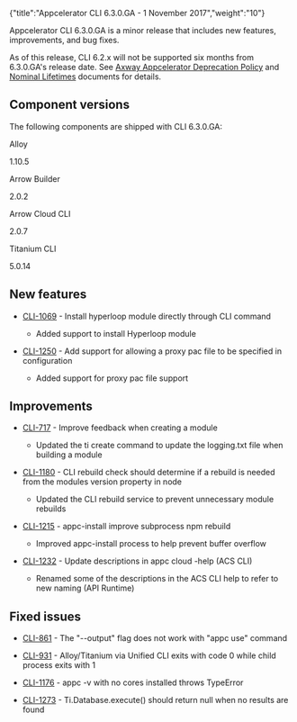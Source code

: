 {"title":"Appcelerator CLI 6.3.0.GA - 1 November 2017","weight":"10"}

Appcelerator CLI 6.3.0.GA is a minor release that includes new features, improvements, and bug fixes.

As of this release, CLI 6.2.x will not be supported six months from 6.3.0.GA's release date. See [Axway Appcelerator Deprecation Policy](/docs/appc/AMPLIFY_Appcelerator_Services_Overview/Axway_Appcelerator_Deprecation_Policy/) and [Nominal Lifetimes](/docs/appc/AMPLIFY_Appcelerator_Services_Overview/Axway_Appcelerator_Product_Lifecycle/#NominalLifetimes) documents for details.

## Component versions

The following components are shipped with CLI 6.3.0.GA:

Alloy

1.10.5

Arrow Builder

2.0.2

Arrow Cloud CLI

2.0.7

Titanium CLI

5.0.14

## New features

* [CLI-1069](https://jira.appcelerator.org/browse/CLI-1069) - Install hyperloop module directly through CLI command

  * Added support to install Hyperloop module

* [CLI-1250](https://jira.appcelerator.org/browse/CLI-1250) - Add support for allowing a proxy pac file to be specified in configuration

  * Added support for proxy pac file support


## Improvements

* [CLI-717](https://jira.appcelerator.org/browse/CLI-717) - Improve feedback when creating a module

  * Updated the ti create command to update the logging.txt file when building a module

* [CLI-1180](https://jira.appcelerator.org/browse/CLI-1180) - CLI rebuild check should determine if a rebuild is needed from the modules version property in node

  * Updated the CLI rebuild service to prevent unnecessary module rebuilds

* [CLI-1215](https://jira.appcelerator.org/browse/CLI-1215) - appc-install improve subprocess npm rebuild

  * Improved appc-install process to help prevent buffer overflow

* [CLI-1232](https://jira.appcelerator.org/browse/CLI-1232) - Update descriptions in appc cloud -help (ACS CLI)

  * Renamed some of the descriptions in the ACS CLI help to refer to new naming (API Runtime)


## Fixed issues

* [CLI-861](https://jira.appcelerator.org/browse/CLI-861) - The "--output" flag does not work with "appc use" command

* [CLI-931](https://jira.appcelerator.org/browse/CLI-931) - Alloy/Titanium via Unified CLI exits with code 0 while child process exits with 1

* [CLI-1176](https://jira.appcelerator.org/browse/CLI-1176) - appc -v with no cores installed throws TypeError

* [CLI-1273](https://jira.appcelerator.org/browse/CLI-1273) - Ti.Database.execute() should return null when no results are found
